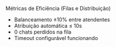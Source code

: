 Métricas de Eficiência (Filas e Distribuição)
- Balanceamento ±10% entre atendentes
- Atribuição automática ≤ 10s
- 0 chats perdidos na fila
- Timeout configurável funcionando


